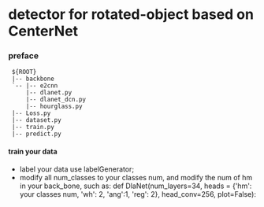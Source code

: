 # detector for rotated-object based on CenterNet

### preface

 ~~~
  ${ROOT}
  |-- backbone
  `-- |-- e2cnn
      |-- dlanet.py
      |-- dlanet_dcn.py
      |-- hourglass.py
  |-- Loss.py
  |-- dataset.py
  |-- train.py
  |-- predict.py
 ~~~

#### train your data
 * label your data use labelGenerator;
 * modify all num_classes to your classes num, and modify the num of hm in your back_bone, such as:
   def DlaNet(num_layers=34, heads = {'hm': your classes num, 'wh': 2, 'ang':1, 'reg': 2}, head_conv=256, plot=False):


